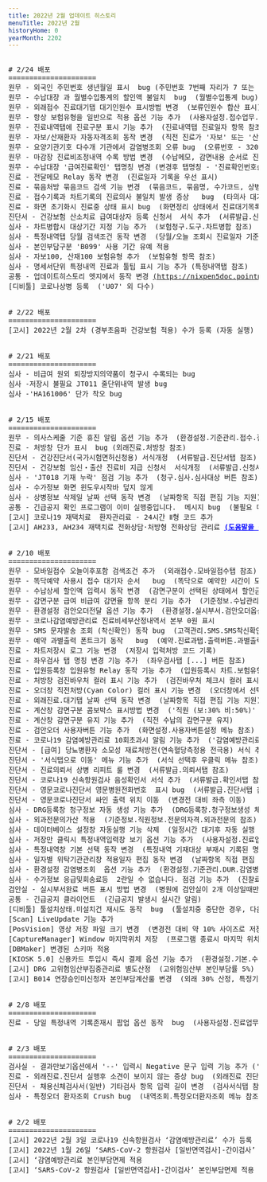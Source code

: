 ```yaml
---
title: 2022년 2월 업데이트 히스토리
menuTitle: 2022년 2월
historyHome: 0
yearMonth: 2202
---
```


<pre>

<bold># 2/24 배포</bold>
=====================
<span class="box jemu">원무</span> - 외국인 주민번호 생년월일 표시  bug (주민번호 7번째 자리가 7 또는 8)
<span class="box jemu">원무</span> - 수납대장 과 월별수입통계의 할인액 불일치  bug  (월별수입통계 bug)
<span class="box jemu">원무</span> - 외래접수 진료대기탭 대기인원수 표시방법 변경  (보류인원수 합산 표시)
<span class="box jemu">원무</span> - 항상 보험유형을 일반으로 적용 옵션 기능 추가  (사용자설정.접수업무.접수확인창옵션 참조)
<span class="box jemu">원무</span> - 진료내역탭에 진료구분 표시 기능 추가  (진료내역탭 진료일자 항목 참조)
<span class="box jemu">원무</span> - 자보/산재환자 자동자격조회 동작 변경  (직전 진료가 '자보' 또는 '산재' 일 경우 자동자격조회 skip)
<span class="box jemu">원무</span> - 요양기관기호 다수개 기관에서 감염병조회 오류 bug  (오류번호 - 32002)
<span class="box jemu">원무</span> - 마감장 진료비조정내역 수록 방법 변경  (수납메모, 감면내용 순서로 진료비조정내역 항목 수록)
<span class="box jemu">원무</span> - 수납대장 '급여진료확인' 탭명칭 변경 (변경후 탭명칭 - '진료확인번호승인')
<span class="box chart">진료</span> - 전달메모 Relay 동작 변경  (진료일자 기록을 우선 표시)
<span class="box chart">진료</span> - 묶음처방 묶음코드 검색 기능 변경  (묶음코드, 묶음명, 수가코드, 상병코드 기준 검색)
<span class="box chart">진료</span> - 접수기록과 차트기록의 진료의사 불일치 발생 증상   bug  (타의사 대기환자 FU시 발생할 수 있는 증상)
<span class="box chart">진료</span> - 화면 초기화시 진료중 상태 표시 bug  (화면정리 상태에서 진료대기목록에 진료중 상태로 표시되는 증상)
<span class="box diag">진단서</span> - 건강보험 산소치료 급여대상자 등록 신청서  서식 추가  (서류발급.신청서탭 참조)
<span class="box inspect">심사</span> - 차트병합시 대상기간 지정 기능 추가  (보험청구.도구.차트병합 참조)
<span class="box inspect">심사</span> - 특정내역탭 당월 검색조건 동작 변경  (당월/오늘 조회시 진료일자 기준 검색)
<span class="box inspect">심사</span> - 본인부담구분 'B099' 사용 기간 유예 적용
<span class="box inspect">심사</span> - 자보100, 산재100 보험유형 추가  (보험유형 항목 참조)
<span class="box inspect">심사</span> - 명세서단위 특정내역 진료과 툴팁 표시 기능 추가 (특정내역탭 참조)
<span class="box other">공통</span> - 업데이트히스토리 엣지에서 동작 변경 <a href="https://nixpen5doc.pointnix.com" target="_blank">(https://nixpen5doc.pointnix.com)</a>
<span class="box other">[디비툴]</span> 코로나상병 등록  ('U07' 외 다수)


<bold># 2/22 배포</bold>
=====================
<span class="box other">[고시]</span> 2022년 2월 2차 (경부초음파 건강보험 적용) 수가 등록 (자동 실행)


<bold># 2/21 배포</bold>
=====================
<span class="box inspect">심사</span> - 비급여 원외 퇴장방지의약품이 청구시 수록되는 bug  
<span class="box inspect">심사</span> -저장시 불필요 JT011 줄단위내역 발생 bug  
<span class="box inspect">심사</span> -'HA161006' 단가 착오 bug


<bold># 2/15 배포</bold>
=====================
<span class="box jemu">원무</span> - 의사스케줄 기준 휴진 알림 옵션 기능 추가  (환경설정.기준관리.접수.접수저장전점검옵션 참조)<!-- <span class="box jemu">원무</span> - SMS 분할전송시 순서 뒤바뀜   bug  (SMS 다수건으로 나뉘는 경우 간헐적으로 순서 바뀌는 증상) -->
<span class="box chart">진료</span> - 처방창 단가 표시  bug (외래진료.처방창 참조)
<span class="box diag">진단서</span> - 건강진단서(국가시험면허신청용) 서식개정  (서류발급.진단서탭 참조)
<span class="box diag">진단서</span> - 건강보험 임신‧출산 진료비 지급 신청서  서식개정  (서류발급.신청서탭 참조)
<span class="box inspect">심사</span> - 'JT018 기재 누락' 점검 기능 추가  (청구.심사.심사대상 버튼 참조)
<span class="box inspect">심사</span> - 수가정보 화면 윈도우시작바 덮지 않게 
<span class="box inspect">심사</span> - 상병정보 삭제일 날짜 선택 동작 변경  (날짜항목 직접 편집 기능 지원)
<span class="box other">공통</span> - 긴급공지 확인 프로그램이 이미 실행중입니다.  메시지 bug  (불필요 메시지 제거)
<span class="box other">[고시]</span> 코로나19 재택치료  환자관리료 - 24시간 Ⅱ형 코드 추가  
<span class="box other">[고시]</span> AH233, AH234 재택치료 전화상담·처방형 전화상담 관리료 <a href="/docs/main13/sub22/page1" target="_blank" style="color:blue;font-weight:bold">(도움말을 참조하세요)</a>


<bold># 2/10 배포</bold>
=====================
<span class="box jemu">원무</span> - 모바일접수 오늘이후포함 검색조건 추가  (외래접수.모바일접수탭 참조)
<span class="box jemu">원무</span> - 똑닥예약 사용시 접수 대기자 순서   bug  (똑닥으로 예약한 시간이 도래되었을때 자동 접수 수행)
<span class="box jemu">원무</span> - 수납상세 할인액 입력시 동작 변경  (감면구분이 선택된 상태에서 할인금액 편집시 감면구분 항목값을 초기화)
<span class="box jemu">원무</span> - 감면구분 급여 비급여 감면율 항목 분리 기능 추가  (기준정보.수납관리.감면구분 메뉴 참조)
<span class="box jemu">원무</span> - 환경설정 검안오더전달 옵션 기능 추가  (환경설정.실시부서.검안오더옵션 참조)
<span class="box jemu">원무</span> - 코로나감염예방관리료 진료비세부산정내역서 본부 0원 표시
<span class="box jemu">원무</span> - SMS 문자발송 조회 (착신확인) 동작 bug  (고객관리.SMS.SMS착신확인 버튼 참조)
<span class="box jemu">원무</span> - 예약 과별출력 폰트크기 동작   bug  (예약.진료과탭.출력버튼.과별출력 메뉴 참조)
<span class="box chart">진료</span> - 차트저장시 로그 기능 변경  (저장시 입력처방 코드 기록)
<span class="box chart">진료</span> - 좌우검사 탭 명칭 변경 기능 추가  (좌우검사탭 [...] 버튼 참조)
<span class="box chart">진료</span> - 입원등록창 입원유형 Relay 동작 기능 추가  (입원등록시 차트.보험유형이 기본)
<span class="box chart">진료</span> - 처방창 검진바우처 컬러 표시 기능 추가  (검진바우처 체크시 컬러 표시, 줄단위메모 컬러가 우선)
<span class="box chart">진료</span> - 오더창 직전처방(Cyan Color) 컬러 표시 기능 변경  (오더창에서 선택한 코드에 컬러 표시)
<span class="box chart">진료</span> - 외래진료.대기탭 날짜 선택 동작 변경  (날짜항목 직접 편집 기능 지원)
<span class="box chart">진료</span> - 계산창 감면구분 콤보박스 표시방법 변경  ('직원 (보:30% 비:50%)' 형식으로 표시)
<span class="box chart">진료</span> - 계산창 감면구분 유지 기능 추가  (직전 수납의 감면구분 유지)
<span class="box chart">진료</span> - 검안오더 사용자버튼 기능 추가  (화면설정.사용자버튼설정 메뉴 참조)
<span class="box chart">진료</span> - 코로나19 감염예방관리료 10회초과시 알림 기능 추가  ('감염예방관리료I' 이 처방되고 의사 기준 10회 초과시 알림)
<span class="box diag">진단서</span> - [급여] 당뇨병환자 소모성 재료처방전(연속혈당측정용 전극용) 서식 추가  (급여서식탭 참조)
<span class="box diag">진단서</span> - '서식탭으로 이동' 메뉴 기능 추가  (서식 선택후 우클릭 메뉴 참조)
<span class="box diag">진단서</span> - 진료의뢰서 상병 리피트 룰 변경  (서류발급.의뢰서탭 참조)
<span class="box diag">진단서</span> - 코로나19 신속항원검사 음성확인서 서식 추가  (서류발급.확인서탭 참조)
<span class="box diag">진단서</span> - 영문코로나진단서 영문병원전화번호  표시 bug  (서류발급.진단서탭 참조)
<span class="box diag">진단서</span> - 영문코로나진단서 싸인 출력 위치 이동  (변경전 대비 좌측 이동)
<span class="box inspect">심사</span> - DRG등록창 청구정보 자동 생성 기능 추가  (DRG등록창.청구정보생성 체크박스 참조)
<span class="box inspect">심사</span> - 외과전문의가산 적용  (기준정보.직원정보.전문의자격.외과전문의 참조)
<span class="box inspect">심사</span> - 데이터베이스 설정창 자동실행 기능 삭제  (일정시간 대기후 자동 실행 동작 삭제)
<span class="box inspect">심사</span> - 저장만 클릭시 특정내역입력창 보기 옵션 기능 추가  (사용자설정.진료업무.열기및저장.차트임시저장옵션 참조)
<span class="box inspect">심사</span> - 특정내역창 기본 선택 동작 변경  (특정내역 기재대상 부재시 기록된 명세서단위 특정내역을 표시)
<span class="box inspect">심사</span> - 일자별 위탁기관관리창 적용일자 편집 동작 변경  (날짜항목 직접 편집 기능 지원)
<span class="box inspect">심사</span> - 환경설정 감염병조회  옵션 기능 추가  (환경설정.기준관리.DUR.감염병조회 옵션 참조)
<span class="box inspect">심사</span> - 수가정보 응급및회송료등  2란일 수 없습니다. 점검 기능 추가  (진찰료 및 입원료 항 대상 점검)
<span class="box lab">검안실</span> - 실시부서완료 버튼 표시 방법 변경  (병원에 검안실이 2개 이상일때만 표시)
<span class="box other">공통</span> - 긴급공지 클라이언트  (긴급공지 발생시 실시간 알림)
<span class="box other">[디비툴]</span> 툴설치상태.미설치건 재시도 동작  bug  (툴설치중 중단한 경우, 다음 실행시 재시도 수행)
<span class="box other">[Scan]</span> LiveUpdate 기능 추가
<span class="box other">[PosVision]</span> 영상 저장 파일 크기 변경  (변경전 대비 약 10% 사이즈로 저장)
<span class="box other">[CaptureManager]</span> Window 마지막위치 저장  (프로그램 종료시 마지막 위치 기록)
<span class="box other">[DBMaker]</span> 변경된 스키마 적용  
<span class="box other">[KIOSK 5.0]</span> 신용카드 투입시 즉시 결제 옵션 기능 추가  (환경설정.기본.수납옵션 참조)
<span class="box other">[고시]</span> DRG 고위험임산부집중관리료 별도산정  (고위험임산부 본인부담률 5%)
<span class="box other">[고시]</span> B014 연장승인미신청자 본인부담계산룰 변경  (외래 30% 산정, 특정기호 F023 자동 수록)


<bold># 2/8 배포</bold>
=====================
<span class="box chart">진료</span> - 당일 특정내역 기록존재시 팝업 옵션 동작  bug  (사용자설정.진료업무.열기및저장.특정내역입력창보기옵션 참고)


<bold># 2/3 배포</bold>
=====================
<span class="box lab">검사실</span> - 결과만보기옵션에서 '--' 입력시 Negative 문구 입력 기능 추가 ('--' 또는 '++' 입력후 enter)
<span class="box chart">진료</span> - 외래진료.진단서 실행후 소견이 보이지 않는 증상 bug  (외래진료 진단서 버튼 참조)
<span class="box diag">진단서</span> - 채용신체검사서(일반) 기타검사 항목 입력 길이 변경  (검사서식탭 참조)
<span class="box inspect">심사</span> - 특정오더 환자조회 Crush bug  (내역조회.특정오더환자조회 메뉴 참조)


<bold># 2/2 배포</bold>
=====================
<span class="box other">[고시]</span> 2022년 2월 3일 코로나19 신속항원검사 ‘감염예방관리료’ 수가 등록  (자동 실행)
<span class="box other">[고시]</span> 2022년 1월 26일 ‘SARS-CoV-2 항원검사 [일반면역검사]-간이검사’ 수가 등록 (자동 실행)
<span class="box other">[고시]</span> ‘감염예방관리료 본인부담면제 적용
<span class="box other">[고시]</span> ‘SARS-CoV-2 항원검사 [일반면역검사]-간이검사’ 본인부담면제 적용


</pre>